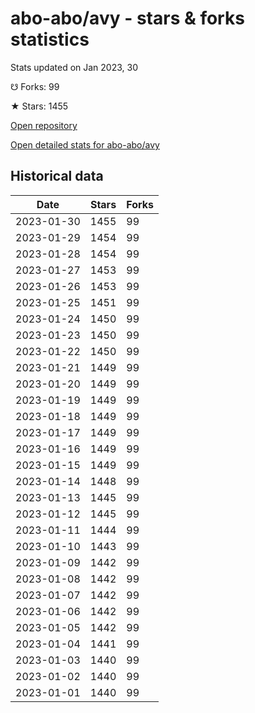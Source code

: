 # abo-abo/avy - stars & forks statistics

Stats updated on Jan 2023, 30

☋ Forks: 99

★ Stars: 1455

[Open repository](https://github.com/abo-abo/avy)

[Open detailed stats for abo-abo/avy](https://reviewgithub.com/rep/abo-abo/avy)

## Historical data
| Date | Stars | Forks |
|------|-------|-------|
| 2023-01-30 | 1455 | 99 | 
| 2023-01-29 | 1454 | 99 | 
| 2023-01-28 | 1454 | 99 | 
| 2023-01-27 | 1453 | 99 | 
| 2023-01-26 | 1453 | 99 | 
| 2023-01-25 | 1451 | 99 | 
| 2023-01-24 | 1450 | 99 | 
| 2023-01-23 | 1450 | 99 | 
| 2023-01-22 | 1450 | 99 | 
| 2023-01-21 | 1449 | 99 | 
| 2023-01-20 | 1449 | 99 | 
| 2023-01-19 | 1449 | 99 | 
| 2023-01-18 | 1449 | 99 | 
| 2023-01-17 | 1449 | 99 | 
| 2023-01-16 | 1449 | 99 | 
| 2023-01-15 | 1449 | 99 | 
| 2023-01-14 | 1448 | 99 | 
| 2023-01-13 | 1445 | 99 | 
| 2023-01-12 | 1445 | 99 | 
| 2023-01-11 | 1444 | 99 | 
| 2023-01-10 | 1443 | 99 | 
| 2023-01-09 | 1442 | 99 | 
| 2023-01-08 | 1442 | 99 | 
| 2023-01-07 | 1442 | 99 | 
| 2023-01-06 | 1442 | 99 | 
| 2023-01-05 | 1442 | 99 | 
| 2023-01-04 | 1441 | 99 | 
| 2023-01-03 | 1440 | 99 | 
| 2023-01-02 | 1440 | 99 | 
| 2023-01-01 | 1440 | 99 | 

